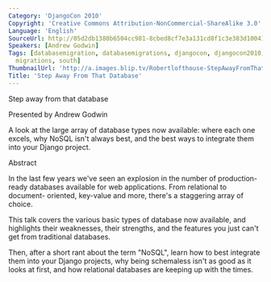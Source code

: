 ```yaml
---
Category: 'DjangoCon 2010'
Copyright: 'Creative Commons Attribution-NonCommercial-ShareAlike 3.0'
Language: 'English'
SourceUrl: http://05d2db1380b6504cc981-8cbed8cf7e3a131cd8f1c3e383d10041.r93.cf2.rackcdn.com/djangocon-2010/67_step-away-from-that-database.flv
Speakers: [Andrew Godwin]
Tags: [databasemigration, databasemigrations, djangocon, djangocon2010, migration,
  migrations, south]
ThumbnailUrl: 'http://a.images.blip.tv/Robertlofthouse-StepAwayFromThatDatabase838-974.jpg'
Title: 'Step Away From That Database'
---
```

Step away from that database

Presented by Andrew Godwin

A look at the large array of database types now available: where each one
excels, why NoSQL isn't always best, and the best ways to integrate them into
your Django project.

Abstract

In the last few years we've seen an explosion in the number of production-
ready databases available for web applications. From relational to document-
oriented, key-value and more, there's a staggering array of choice.

This talk covers the various basic types of database now available, and
highlights their weaknesses, their strengths, and the features you just can't
get from traditional databases.

Then, after a short rant about the term "NoSQL", learn how to best integrate
them into your Django projects, why being schemaless isn't as good as it looks
at first, and how relational databases are keeping up with the times.


